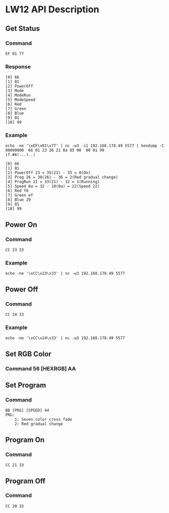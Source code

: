# LW12 API Description

## Get Status
### Command
    EF 01 77
### Response
    [0] 66
    [1] 01
    [2] PowerOff
    [3] Mode
    [4] ModeRun
    [5] ModeSpeed
    [6] Red
    [7] Green
    [8] Blue
    [9] 01
    [10] 99
    
### Example
    echo -ne '\xEF\x01\x77' | nc -w3 -i1 192.168.178.49 5577 | hexdump -C
    00000000  66 01 23 26 21 0a 85 00  00 01 99                 |f.#A!...)..|
    
    [0] 66
    [1] 01
    [2] PowerOff 23 = 35(23) - 35 = 0(On)
    [3] Prog 26 = 38(26) - 36 = 2(Red gradual change)
    [4] ProgRun 21 = 33(21) - 32 = 1(Running)
    [5] Speed 0a = 32 - 10(0a) = 22(Speed 22)
    [6] Red f8
    [7] Green ef
    [8] Blue 29
    [9] 01
    [10] 99
 
## Power On
### Command
    CC 23 33
### Example
    echo -ne '\xCC\x23\x33' | nc -w3 192.168.178.49 5577

## Power Off
### Command
    CC 24 33
### Example
    echo -ne '\xCC\x24\x33' | nc -w3 192.168.178.49 5577

## Set RGB Color
### Command 56 [HEXRGB] AA

## Set Program
### Command
    BB [PRG] [SPEED] 44
    PRG:
        1: Seven color cross fade
        2: Red gradual change

## Program On
### Command
    CC 21 33

## Program Off
### Command
    CC 20 33  
